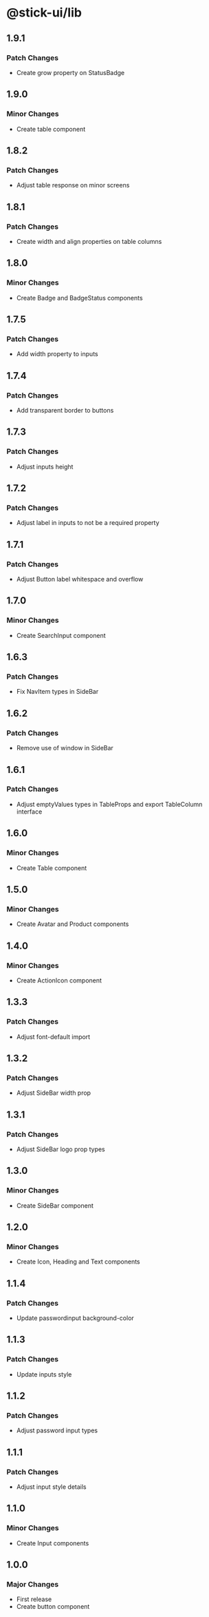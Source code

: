 # @stick-ui/lib

## 1.9.1

### Patch Changes

- Create grow property on StatusBadge

## 1.9.0

### Minor Changes

- Create table component

## 1.8.2

### Patch Changes

- Adjust table response on minor screens

## 1.8.1

### Patch Changes

- Create width and align properties on table columns

## 1.8.0

### Minor Changes

- Create Badge and BadgeStatus components

## 1.7.5

### Patch Changes

- Add width property to inputs

## 1.7.4

### Patch Changes

- Add transparent border to buttons

## 1.7.3

### Patch Changes

- Adjust inputs height

## 1.7.2

### Patch Changes

- Adjust label in inputs to not be a required property

## 1.7.1

### Patch Changes

- Adjust Button label whitespace and overflow

## 1.7.0

### Minor Changes

- Create SearchInput component

## 1.6.3

### Patch Changes

- Fix NavItem types in SideBar

## 1.6.2

### Patch Changes

- Remove use of window in SideBar

## 1.6.1

### Patch Changes

- Adjust emptyValues types in TableProps and export TableColumn interface

## 1.6.0

### Minor Changes

- Create Table component

## 1.5.0

### Minor Changes

- Create Avatar and Product components

## 1.4.0

### Minor Changes

- Create ActionIcon component

## 1.3.3

### Patch Changes

- Adjust font-default import

## 1.3.2

### Patch Changes

- Adjust SideBar width prop

## 1.3.1

### Patch Changes

- Adjust SideBar logo prop types

## 1.3.0

### Minor Changes

- Create SideBar component

## 1.2.0

### Minor Changes

- Create Icon, Heading and Text components

## 1.1.4

### Patch Changes

- Update passwordinput background-color

## 1.1.3

### Patch Changes

- Update inputs style

## 1.1.2

### Patch Changes

- Adjust password input types

## 1.1.1

### Patch Changes

- Adjust input style details

## 1.1.0

### Minor Changes

- Create Input components

## 1.0.0

### Major Changes

- First release
- Create button component
